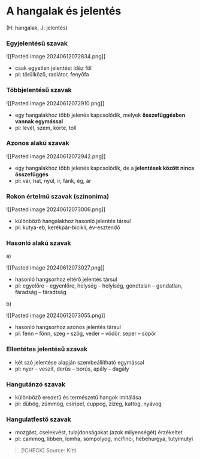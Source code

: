 # A hangalak és jelentés
(H: hangalak, J: jelentés)

### Egyjelentésű szavak
 
![[Pasted image 20240612072834.png]]
- csak egyetlen jelentést idéz föl
- pl: törülköző, radiátor, fenyőfa

### Többjelentésű szavak

![[Pasted image 20240612072910.png]]

- egy hangalakhoz több jelenés kapcsolódik, melyek **összefüggésben vannak egymással**
- pl: levél, szem, körte, toll

### Azonos alakú szavak 

![[Pasted image 20240612072942.png]]

- egy hangalakhoz több jelenés kapcsolódik, de a **jelentések között nincs összefüggés**
- pl: vár, hat, nyúl, ír, fánk, ég, ár

### Rokon értelmű szavak (szinonima)

![[Pasted image 20240612073006.png]]

- különböző hangalakhoz hasonló jelentés társul
- pl: kutya-eb, kerékpár-bicikli, év-esztendő

### Hasonló alakú szavak

a) 

![[Pasted image 20240612073027.png]]

- hasonló hangsorhoz eltérő jelentés társul
- pl: egyelőre – egyenlőre, helység – helyiség, gondtalan – gondatlan, fáradság – fáradtság

b) 

![[Pasted image 20240612073055.png]]

- hasonló hangsorhoz azonos jelentés társul
- pl: fenn – fönn, szeg – szög, veder – vödör, seper – söpör

### Ellentétes jelentésű szavak 

- két szó jelentése alapján szembeállítható egymással
- pl: nyer – veszít, derűs – borús, apály – dagály

### Hangutánzó szavak

- különböző eredetű és természetű hangok imitálása 
- pl: dübög, zümmög, csiripel, cuppog, zizeg, kattog, nyávog

### Hangulatfestő szavak

- mozgást, cselekvést, tulajdonságokat (azok milyenségét) érzékeltet
- pl: cammog, libben, lomha, sompolyog, incifinci, hebehurgya, tutyimutyi 

> [!CHECK] Source: Kitti
